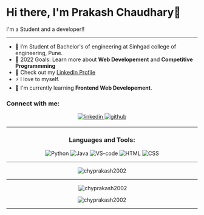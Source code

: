 # Hi there, I'm **Prakash Chaudhary**👋
I'm a Student and a developer!!

---

- 🌱 I’m Student of Bachelor's of engineering at Sinhgad college of engineering, Pune.
- 🥅 2022 Goals: Learn more about **Web Developement** and **Competitive Programmming**
- 🔭 Check out my <a target="_blank" href="https://www.linkedin.com/in/prakash-chaudhary">LinkedIn Profile</a>
- ⚡ I love to myself.
- 🌱 I'm currently learning **Frontend Web Developement**.

### Connect with me:

<div align="center">
 <a href="https://www.linkedin.com/in/prakash-chaudhary" target="_blank">
<img src=https://img.shields.io/badge/linkedin-%231E77B5.svg?&style=for-the-badge&logo=linkedin&logoColor=white alt=linkedin style="margin-bottom: 5px;" />
</a>
  <a href="https://github.com/chyprakash2002" target="_blank">
<img src=https://img.shields.io/badge/github-%2324292e.svg?&style=for-the-badge&logo=github&logoColor=white alt=github style="margin-bottom: 5px;" />
</a>
 
  ---
  
### Languages and Tools:
  
<img alt="Python" src="https://img.icons8.com/color/48/000000/python--v1.png"/>
<img alt="Java" src="https://img.icons8.com/color/48/000000/java-coffee-cup-logo--v1.png"/>
<img alt="VS-code" src="https://img.icons8.com/color/48/000000/visual-studio-code-2019.png"/>
<img alt="HTML" src="https://img.icons8.com/color/48/000000/html-5--v1.png"/>
<img alt="CSS" src="https://img.icons8.com/color/48/000000/css3.png"/>

---

<p><img align="center" src="https://github-readme-stats.vercel.app/api/top-langs?username=chyprakash2002&show_icons=true&locale=en&layout=compact" alt="chyprakash2002" /></p>

---

<p display="flex" justify-content="space-between" >&nbsp;<img src="https://github-readme-stats.vercel.app/api?username=chyprakash2002&show_icons=true&locale=en" alt="chyprakash2002" />

<img  src="https://github-readme-streak-stats.herokuapp.com/?user=chyprakash2002&" alt="chyprakash2002" /></p>

---
<!---
chyprakash2002/chyprakash2002 is a ✨ special ✨ repository because its `README.md` (this file) appears on your GitHub profile.
You can click the Preview link to take a look at your changes.
--->
